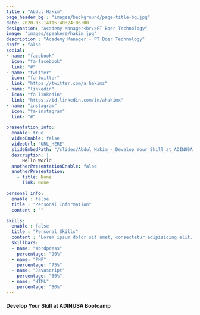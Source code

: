 ```yaml
---
title : "Abdul Hakim"
page_header_bg : "images/background/page-title-bg.jpg"
date: 2020-03-14T15:40:24+06:00
designation: "Academy Manager<br/>PT Boer Technology"
image: "images/speakers/hakim.jpg"
description : "Academy Manager - PT Boer Technology"
draft : false
social:
- name: "facebook"
  icon: "fa-facebook"
  link: "#"
- name: "twitter"
  icon: "fa-twitter"
  link: "https://twitter.com/a_hakimz"
- name: "linkedin"
  icon: "fa-linkedin"
  link: "https://id.linkedin.com/in/ahakimx"
- name: "instagram"
  icon: "fa-instagram"
  link: "#"

presentation_info:
  enable: true
  videoEnable: false
  videoUrl: "URL_HERE"
  slideEmbedPath: "/slides/Abdul_Hakim_-_Develop_Your_Skill_at_ADINUSA_Bootcamp.pdf"
  description: |
      Hello World
  anotherPresentationEnable: false
  anotherPresentation:
    - title: None
      link: None

personal_info:
  enable : false
  title : "Personal Information"
  content : ""

skills:
  enable : false
  title : "Personal Skills"
  content : "Lorem ipsum dolor sit amet, consectetur adipisicing elit. Excepturi explicabo suscipit deleniti voluptatum quos nostrum iure doloremque."
  skillbars:
  - name: "Wordpress"
    percentage: "90%"
  - name: "PHP"
    percentage: "75%"
  - name: "Javascript"
    percentage: "60%"
  - name: "HTML"
    percentage: "80%"
---
```

#### Develop Your Skill at ADINUSA Bootcamp
